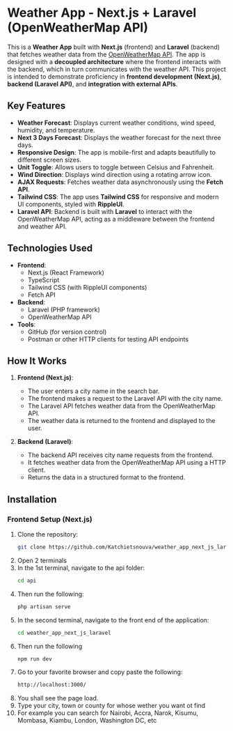 # Weather App - Next.js + Laravel (OpenWeatherMap API)

This is a **Weather App** built with **Next.js** (frontend) and **Laravel** (backend) that fetches weather data from the [OpenWeatherMap API](https://openweathermap.org/api). The app is designed with a **decoupled architecture** where the frontend interacts with the backend, which in turn communicates with the weather API. This project is intended to demonstrate proficiency in **frontend development (Next.js)**, **backend (Laravel API)**, and **integration with external APIs**.

## Key Features

- **Weather Forecast**: Displays current weather conditions, wind speed, humidity, and temperature.
- **Next 3 Days Forecast**: Displays the weather forecast for the next three days.
- **Responsive Design**: The app is mobile-first and adapts beautifully to different screen sizes.
- **Unit Toggle**: Allows users to toggle between Celsius and Fahrenheit.
- **Wind Direction**: Displays wind direction using a rotating arrow icon.
- **AJAX Requests**: Fetches weather data asynchronously using the **Fetch API**.
- **Tailwind CSS**: The app uses **Tailwind CSS** for responsive and modern UI components, styled with **RippleUI**.
- **Laravel API**: Backend is built with **Laravel** to interact with the OpenWeatherMap API, acting as a middleware between the frontend and weather API.

## Technologies Used

- **Frontend**: 
  - Next.js (React Framework)
  - TypeScript
  - Tailwind CSS (with RippleUI components)
  - Fetch API
- **Backend**:
  - Laravel (PHP framework)
  - OpenWeatherMap API
- **Tools**:
  - GitHub (for version control)
  - Postman or other HTTP clients for testing API endpoints

## How It Works

1. **Frontend (Next.js)**:
   - The user enters a city name in the search bar.
   - The frontend makes a request to the Laravel API with the city name.
   - The Laravel API fetches weather data from the OpenWeatherMap API.
   - The weather data is returned to the frontend and displayed to the user.

2. **Backend (Laravel)**:
   - The backend API receives city name requests from the frontend.
   - It fetches weather data from the OpenWeatherMap API using a HTTP client.
   - Returns the data in a structured format to the frontend.

## Installation

### Frontend Setup (Next.js)

1. Clone the repository:
   ```bash
   git clone https://github.com/Katchietsnouva/weather_app_next_js_laravel/

2. Open 2 terminals
3. In the 1st terminal, navigate to the api folder:
    ```bash
   cd api

4. Then run the following:
    ```bash
    php artisan serve

5. In the second terminal, navigate to the front end of the application:
    ```bash
    cd weather_app_next_js_laravel

6. Then run the following
    ```bash
    npm run dev

7. Go to your favorite browser and copy paste the following:
    ```bash
    http://localhost:3000/

8. You shall see the page load.
9. Type your city, town or county for whose wether you want ot find 
10. For example you can search for Nairobi, Accra, Narok, Kisumu, Mombasa, Kiambu, London, Washington DC, etc